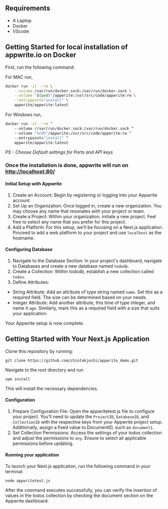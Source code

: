 ## Requirements
* A Laptop
* Docker
* VScode
  
## Getting Started for local installation of appwrite.io on Docker

First, run the following command:

For MAC run,
```bash
docker run -it --rm \
    --volume /var/run/docker.sock:/var/run/docker.sock \
    --volume "$(pwd)"/appwrite:/usr/src/code/appwrite:rw \
    --entrypoint="install" \
    appwrite/appwrite:latest
```
For Windows run,
```bash
docker run -it --rm ^
    --volume //var/run/docker.sock:/var/run/docker.sock ^
    --volume "%cd%"/appwrite:/usr/src/code/appwrite:rw ^
    --entrypoint="install" ^
    appwrite/appwrite:latest
```
*PS - Choose Default settings for Ports and API keys*

### Once the installation is done, appwrite will run on [http://localhost:80/](http://localhost:80/)

#### Initial Setup with Appwrite

1) Create an Account: Begin by registering or logging into your Appwrite account.
2) Set Up an Organization: Once logged in, create a new organization. You may choose any name that resonates with your project or team.
3) Create a Project: Within your organization, initiate a new project. Feel free to select any name that you prefer for this project.
4) Add a Platform: For this setup, we'll be focusing on a Next.js application. Proceed to add a web platform to your project and use ```localhost``` as the hostname.

#### Configuring Database

1) Navigate to the Database Section: In your project's dashboard, navigate to Databases and create a new database named ```tododb```.
2) Create a Collection: Within tododb, establish a new collection called ```todos```.
3) Define Attributes:
* String Attribute: Add an attribute of type string named ```name```. Set this as a required field. The size can be determined based on your needs.
* Integer Attribute: Add another attribute, this time of type integer, and name it ```age```. Similarly, mark this as a required field with a size that suits your application.

Your Appwrite setup is now complete.

## Getting Started with Your Next.js Application

Clone this repository by running:
```
git clone https://github.com/chintakjoshi/appwrite_demo.git
```
Navigate to the root directory and run 
```
npm install
```
This will install the necessary dependencies.

#### Configuration 

1) Prepare Configuration File: Open the appwritetest.js file to configure your project. You'll need to update the ```ProjectID```, ```DatabaseID```, and ```CollectionID``` with the respective keys from your Appwrite project setup. Additionally, assign a fixed value to DocumentID, such as ```document1```.
2) Set Collection Permissions: Access the settings of your todos collection and adjust the permissions to ```any```. Ensure to select all applicable permissions before updating.

#### Running your application

To launch your Next.js application, run the following command in your terminal:
```
node appwritetest.js
```
After the command executes successfully, you can verify the insertion of values in the todos collection by checking the document section on the Appwrite dashboard.

